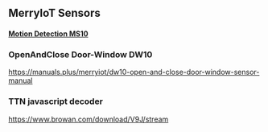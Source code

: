 
<h2>MerryIoT Sensors</h2>

   <a href="https://manuals.plus/merryiot/ms10-motion-detection-manual"><h4>Motion Detection MS10</h4></a>

   


   <h3>OpenAndClose Door-Window DW10</h3>

   https://manuals.plus/merryiot/dw10-open-and-close-door-window-sensor-manual

   <h3>TTN javascript decoder</h3>
   
   https://www.browan.com/download/V9J/stream
   
   
